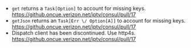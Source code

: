 + `get` returns a `Task[Option]` to account for missing keys. https://github.oncue.verizon.net/iptv/consul/pull/17
+ `getJson` returns an `Task[Err \/ Option[A]]` to account for missing keys. https://github.oncue.verizon.net/iptv/consul/pull/17
+ Dispatch client has been discontinued.  Use http4s.  https://github.oncue.verizon.net/iptv/consul/pull/17
